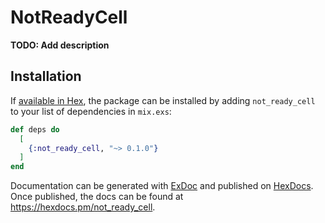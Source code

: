 # NotReadyCell

**TODO: Add description**

## Installation

If [available in Hex](https://hex.pm/docs/publish), the package can be installed
by adding `not_ready_cell` to your list of dependencies in `mix.exs`:

```elixir
def deps do
  [
    {:not_ready_cell, "~> 0.1.0"}
  ]
end
```

Documentation can be generated with [ExDoc](https://github.com/elixir-lang/ex_doc)
and published on [HexDocs](https://hexdocs.pm). Once published, the docs can
be found at <https://hexdocs.pm/not_ready_cell>.

